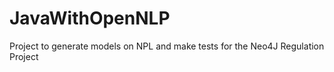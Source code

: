 # JavaWithOpenNLP
Project to generate models on NPL and make tests for the Neo4J Regulation Project 
